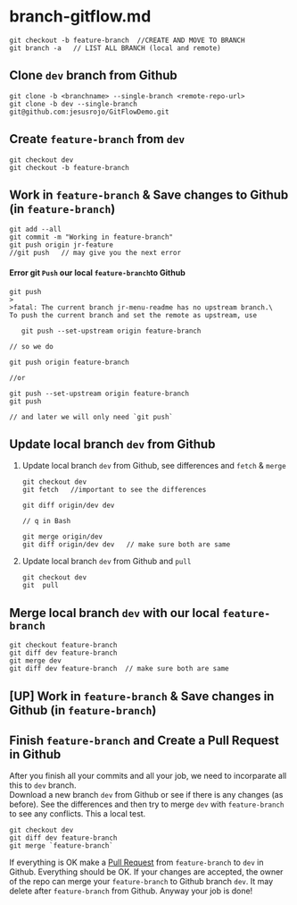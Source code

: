 # branch-gitflow.md
```
git checkout -b feature-branch  //CREATE AND MOVE TO BRANCH
git branch -a   // LIST ALL BRANCH (local and remote)
```

## Clone `dev` branch from Github
```
git clone -b <branchname> --single-branch <remote-repo-url>
git clone -b dev --single-branch git@github.com:jesusrojo/GitFlowDemo.git
```
## Create `feature-branch` from `dev`
```
git checkout dev
git checkout -b feature-branch
```
## Work in `feature-branch` & Save changes to Github (in `feature-branch`)
```
git add --all
git commit -m "Working in feature-branch"	
git push origin jr-feature
//git push   // may give you the next error
```
#### Error git `Push` our local `feature-branch`to Github
 ```
git push
>
>fatal: The current branch jr-menu-readme has no upstream branch.\
To push the current branch and set the remote as upstream, use

    git push --set-upstream origin feature-branch
	
// so we do

git push origin feature-branch

//or 

git push --set-upstream origin feature-branch
git push

// and later we will only need `git push`
```

## Update local branch `dev` from Github

1. Update local branch `dev` from Github, see differences and `fetch` & `merge`
	```
	git checkout dev
	git fetch	//important to see the differences

	git diff origin/dev dev

	// q in Bash 

	git merge origin/dev
	git diff origin/dev dev   // make sure both are same
	```

2. Update local branch `dev` from Github and `pull`
	```
	git checkout dev
	git  pull
	```



## Merge local branch `dev` with our local `feature-branch`
```
git checkout feature-branch
git diff dev feature-branch
git merge dev
git diff dev feature-branch  // make sure both are same

```


## [UP] Work in `feature-branch` & Save changes in Github (in `feature-branch`)

## Finish `feature-branch` and Create a Pull Request in Github
After you finish all your commits and all your job, we need to incorparate all this to `dev` branch.\
Download a new branch `dev` from Github or see if there is any changes (as before).
See the differences and then try to merge `dev` with `feature-branch` to see any conflicts.
This a local test.
```
git checkout dev
git diff dev feature-branch 
git merge `feature-branch`
```
If everything is OK make a [Pull Request](https://docs.github.com/en/github/collaborating-with-pull-requests) 
from  `feature-branch` to `dev` in Github. 
Everything should be OK.
If your changes are accepted, the owner of the repo can merge your `feature-branch` to Github branch `dev`.
It may delete after `feature-branch` from Github.
Anyway your job is done!
